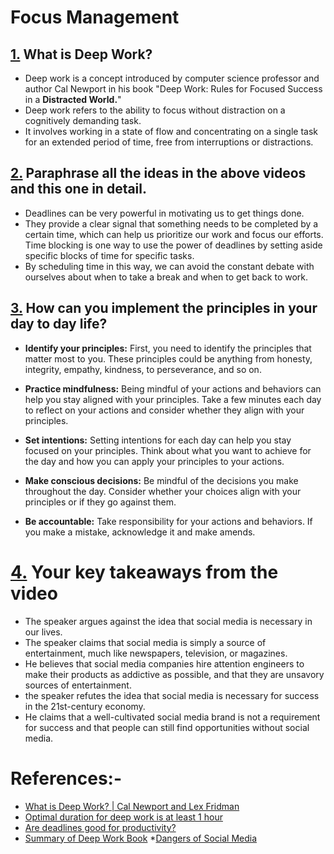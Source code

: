 # Focus Management
## [1.]() What is Deep Work?
* Deep work is a concept introduced by computer science professor and author Cal Newport in his book "Deep Work: Rules for Focused Success in a <b>Distracted World.</b>" 
* Deep work refers to the ability to focus without distraction on a cognitively demanding task. 
* It involves working in a state of flow and concentrating on a single task for an extended period of time, free from interruptions or distractions.

## [2.]() Paraphrase all the ideas in the above videos and this one in detail.
* Deadlines can be very powerful in motivating us to get things done. 
* They provide a clear signal that something needs to be completed by a certain time, which can help us prioritize our work and focus our efforts. Time blocking is one way to use the power of deadlines by setting aside specific blocks of time for specific tasks. 
* By scheduling time in this way, we can avoid the constant debate with ourselves about when to take a break and when to get back to work.
## [3.]() How can you implement the principles in your day to day life?
* <b>Identify your principles:</b> First, you need to identify the principles that matter most to you. These principles could be anything from honesty, integrity, empathy, kindness, to perseverance, and so on.

* <b>Practice mindfulness:</b> Being mindful of your actions and behaviors can help you stay aligned with your principles. Take a few minutes each day to reflect on your actions and consider whether they align with your principles.

* <b>Set intentions:</b> Setting intentions for each day can help you stay focused on your principles. Think about what you want to achieve for the day and how you can apply your principles to your actions.

* <b>Make conscious decisions:</b> Be mindful of the decisions you make throughout the day. Consider whether your choices align with your principles or if they go against them.

* <b>Be accountable:</b> Take responsibility for your actions and behaviors. If you make a mistake, acknowledge it and make amends.

# [4.]() Your key takeaways from the video
* The speaker argues against the idea that social media is necessary in our lives. 
* The speaker claims that social media is simply a source of entertainment, much like newspapers, television, or magazines. 
* He believes that social media companies hire attention engineers to make their products as addictive as possible, and that they are unsavory sources of entertainment. 
* the speaker refutes the idea that social media is necessary for success in the 21st-century economy. 
* He claims that a well-cultivated social media brand is not a requirement for success and that people can still find opportunities without social media.

# References:-
* [What is Deep Work? | Cal Newport and Lex Fridman](https://www.youtube.com/watch?v=b6xQpoVgN68)
* [Optimal duration for deep work is at least 1 hour](https://www.youtube.com/watch?v=LA6mvxwecZ0)
* [Are deadlines good for productivity?](https://www.youtube.com/watch?v=Jkl1vMNvvHU)
* [Summary of Deep Work Book](https://www.youtube.com/watch?v=gTaJhjQHcf8)
*[Dangers of Social Media](https://www.youtube.com/watch?v=3E7hkPZ-HTk)